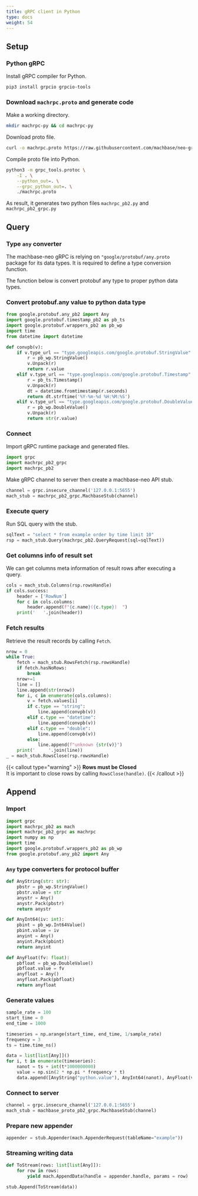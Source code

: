 ```yaml
---
title: gRPC client in Python
type: docs
weight: 54
---
```


## Setup

### Python gRPC

Install gRPC compiler for Python.

```sh
pip3 install grpcio grpcio-tools
```

### Download `machrpc.proto` and generate code

Make a working directory.

```sh
mkdir machrpc-py && cd machrpc-py
```

Download proto file.

```sh
curl -o machrpc.proto https://raw.githubusercontent.com/machbase/neo-grpc/main/proto/machrpc.proto
```

Compile proto file into Python.

```sh
python3 -m grpc_tools.protoc \
    -I . \
    --python_out=. \
    --grpc_python_out=. \
    ./machrpc.proto
```

As result, it generates two python files `machrpc_pb2.py` and `machrpc_pb2_grpc.py`

## Query

### Type `any` converter

The machbase-neo gRPC is relying on `"google/protobuf/any.proto` package for its data types.
It is required to define a type conversion function.

The function below is convert protobuf any type to proper python data types.


### Convert protobuf.any value to python data type

```python
from google.protobuf.any_pb2 import Any
import google.protobuf.timestamp_pb2 as pb_ts
import google.protobuf.wrappers_pb2 as pb_wp
import time
from datetime import datetime

def convpb(v):
    if v.type_url == "type.googleapis.com/google.protobuf.StringValue":
        r = pb_wp.StringValue()
        v.Unpack(r)
        return r.value
    elif v.type_url == "type.googleapis.com/google.protobuf.Timestamp":
        r = pb_ts.Timestamp()
        v.Unpack(r)
        dt = datetime.fromtimestamp(r.seconds)
        return dt.strftime('%Y-%m-%d %H:%M:%S')
    elif v.type_url == "type.googleapis.com/google.protobuf.DoubleValue":
        r = pb_wp.DoubleValue()
        v.Unpack(r)
        return str(r.value)
```

### Connect

Import gRPC runtime package and generated files.

```python
import grpc
import machrpc_pb2_grpc
import machrpc_pb2
```

Make gRPC channel to server then create a machbase-neo API stub.

```python
channel = grpc.insecure_channel('127.0.0.1:5655')
mach_stub = machrpc_pb2_grpc.MachbaseStub(channel)
```

### Execute query

Run SQL query with the stub.

```python
sqlText = "select * from example order by time limit 10"
rsp = mach_stub.Query(machrpc_pb2.QueryRequest(sql=sqlText))
```

### Get columns info of result set

We can get columns meta information of result rows after executing a query.

```python
cols = mach_stub.Columns(rsp.rowsHandle)
if cols.success:
    header = ['RowNum']
    for c in cols.columns:
        header.append(f"{c.name}({c.type})  ")
    print('   '.join(header))
```

### Fetch results

Retrieve the result records by calling `Fetch`.

```python
nrow = 0
while True:
    fetch = mach_stub.RowsFetch(rsp.rowsHandle)
    if fetch.hasNoRows:
        break
    nrow+=1
    line = []
    line.append(str(nrow))
    for i, c in enumerate(cols.columns):
        v = fetch.values[i]
        if c.type == "string":
            line.append(convpb(v))
        elif c.type == "datetime":
            line.append(convpb(v))
        elif c.type == "double":
            line.append(convpb(v))
        else:
            line.append(f"unknown {str(v)}")
    print('     '.join(line))
_ = mach_stub.RowsClose(rsp.rowsHandle)
```
 
{{< callout type="warning" >}}
**Rows must be Closed**<br/>
It is important to close rows by calling `RowsClose(handle)`.
{{< /callout >}}

## Append

### Import

```python
import grpc
import machrpc_pb2 as mach
import machrpc_pb2_grpc as machrpc
import numpy as np 
import time
import google.protobuf.wrappers_pb2 as pb_wp
from google.protobuf.any_pb2 import Any
```

### `Any` type converters for protocol buffer

```python
def AnyString(str: str):
    pbstr = pb_wp.StringValue()
    pbstr.value = str
    anystr = Any()
    anystr.Pack(pbstr)
    return anystr

def AnyInt64(iv: int):
    pbint = pb_wp.Int64Value()
    pbint.value = iv
    anyint = Any()
    anyint.Pack(pbint)
    return anyint

def AnyFloat(fv: float):
    pbfloat = pb_wp.DoubleValue()
    pbfloat.value = fv
    anyfloat = Any()
    anyfloat.Pack(pbfloat)
    return anyfloat
```

### Generate values

```python
sample_rate = 100
start_time = 0
end_time = 1000

timeseries = np.arange(start_time, end_time, 1/sample_rate)
frequency = 3
ts = time.time_ns()

data = list[list[Any]]()
for i, t in enumerate(timeseries):
    nanot = ts + int(t*1000000000)
    value = np.sin(2 * np.pi * frequency * t)
    data.append([AnyString("python.value"), AnyInt64(nanot), AnyFloat(value)])
```

### Connect to server

```python
channel = grpc.insecure_channel('127.0.0.1:5655')
mach_stub = machbase_proto_pb2_grpc.MachbaseStub(channel)
```

### Prepare new appender

```python
appender = stub.Appender(mach.AppenderRequest(tableName="example"))
```

### Streaming writing data

```python
def ToStream(rows: list[list[Any]]):
    for row in rows:
        yield mach.AppendData(handle = appender.handle, params = row)

stub.Append(ToStream(data))
```

